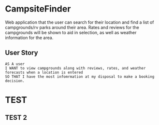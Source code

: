 
# CampsiteFinder 

Web application that the user can search for their location and find a list of campgrounds/rv parks around their area. Rates and reviews for the campgrounds will be shown to aid in selection, as well as weather information for the area.

## User Story

```
AS A user
I WANT to view campgrounds along with reviews, rates, and weather forecasts when a location is entered
SO THAT I have the most infomrmation at my disposal to make a booking decision.
```
# TEST

## TEST 2